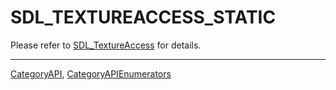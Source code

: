 # SDL_TEXTUREACCESS_STATIC

Please refer to [SDL_TextureAccess](SDL_TextureAccess) for details.

----
[CategoryAPI](CategoryAPI), [CategoryAPIEnumerators](CategoryAPIEnumerators)

